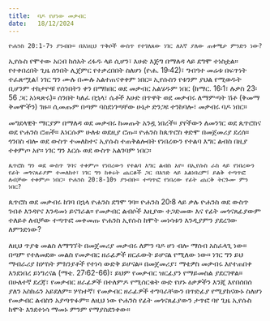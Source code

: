 ```yaml
---
title:  ባዶ የሆነው መቃብር
date:   18/12/2024
---
```




`ዮሐንስ 20:1-7ን ያንብቡ። በእነዚህ ጥቅሶች ውስጥ የተገለጸው ነገር ለእኛ ያለው ጠቀሜታ ምንድን ነው?`


ኢየሱስ የሞተው አርብ ከሰአት ረፋዱ ላይ ሲሆን፣ እሁድ እጅግ በማለዳ ላይ ደግሞ ተነስቷል። የተቀበረበት ጊዜ ሰንበት ሊጀምር የተቃረበበት ስለሆነ (ዮሐ. 19፡42)፣ ግብዓተ መሬቱ በፍጥነት ተፈጽሟል፤ ነገር ግን ሙሉ በሙሉ አልተጠናቀቀም ነበር። ኢየሱስን የቱንም ያህል የሚወዱት ቢሆንም ተከታዮቹ የሰንበትን ቀን በማክበር ወደ መቃብር አልሄዱም ነበር (ከማር. 16፡1፣ ሉቃስ 23፡56 ጋር አነጻጽሩ)። ሰንበት ካለፈ በኋላ፣ ሴቶች እሁድ በጥዋት ወደ መቃብሩ ለማምጣት ሽቶ (ቅመማ ቅመሞችን) ገዙ። ሲመጡም በጣም ባስደነገጣቸው ሁኔታ ድንጋዩ ተንከባሎ፣ መቃብሩ ባዶ ነበር።

መግደላዊት ማርያም በማለዳ ወደ መቃብሩ ከመጡት አንዷ ነበረች። ያየችውን ለመንገር ወደ ጴጥሮስና ወደ ዮሐንስ ሮጠች። እነርሱም ሁለቱ ወደዚያ ሮጡ። ዮሐንስ ከጴጥሮስ ቀድሞ በመጀመሪያ ደረሰ። ጎንበስ ብሎ ወደ ውስጥ ተመለከተና ኢየሱስ ተጠቅልሎበት የነበረውን የተልባ እግር ልብስ በዚያ ተቀምጦ አየ። ነገር ግን እርሱ ወደ ውስጥ አልገባም ነበር።

`ጴጥሮስ ግን ወደ ውስጥ ገባና ተቀምጦ የነበረውን የተልባ እግር ልብስ አየ። በኢየሱስ ራስ ላይ የነበረውን የፊት መጎናጸፊያም ተመለከተ፣ ነገር ግን ከቀሩት ጨርቆች ጋር በአንድ ላይ አልነበረም፤ ይልቅ ተጣጥፎ ለብቻው ተቀምጦ ነበር። ዮሐንስ 20:8-10ን ያንብቡ። ተጣጥፎ የነበረው የፊት ጨርቅ ትርጉሙ ምን ነበር?`

ጴጥሮስ ወደ መቃብሩ ከገባ በኋላ ዮሐንስ ደግሞ ገባ። ዮሐንስ 20፡8 ላይ ቃሉ ዮሐንስ ወደ ውስጥ ገብቶ እንዳየና እንዳመነ ይናገራል። የመቃብር ልብሶች እዚያው ተጋድመው እና የፊት መጎናጸፊያውም ተለይቶ ለብቻው ተጣጥፎ መቀመጡ ዮሐንስ ኢየሱስ ከሞት መነሳቱን እንዲያምን ያደረገው ለምንድነው?

ለዚህ ጥያቄ መልስ ለማግኘት በመጀመሪያ መቃብሩ ለምን ባዶ ሆነ ብሎ ማሰብ አስፈላጊ ነው። በጣም የተለመደው መልስ የመቃብር ዘራፊዎች ዘርፈውት ይሆናል የሚለው ነው። ነገር ግን ይህ ማብራሪያ ከሦስት ምክንያቶች የተነሳ ውድቅ ይሆናል። በመጀመሪያ፣ ማቴዎስ መቃብሩ እየተጠበቀ እንደነበረ ይነግረናል (ማቴ. 27፡62-66)፣ ይህም የመቃብር ዝርፊያን የማይመስል ያደርገዋል። በሁለተኛ ደረጃ፣ የመቃብር ዘራፊዎች በተለምዶ የሚሰርቁት ውድ የሆኑ ዕቃዎችን እንጂ እየበሰበሰ ያለን አስክሬን አይደለም። ሦስተኛ፣ የመቃብር ዘራፊዎች ተግባራቸውን በጥድፊያ የሚያከናውኑ ስለሆነ የመቃብር ልብስን አያጣጥፉም። ለዚህ ነው ዮሐንስ የፊት መጎናጸፊያውን ታጥፎ ባየ ጊዜ ኢየሱስ ከሞት እንደተነሳ ማመኑ ምንም የማያስደንቀው።